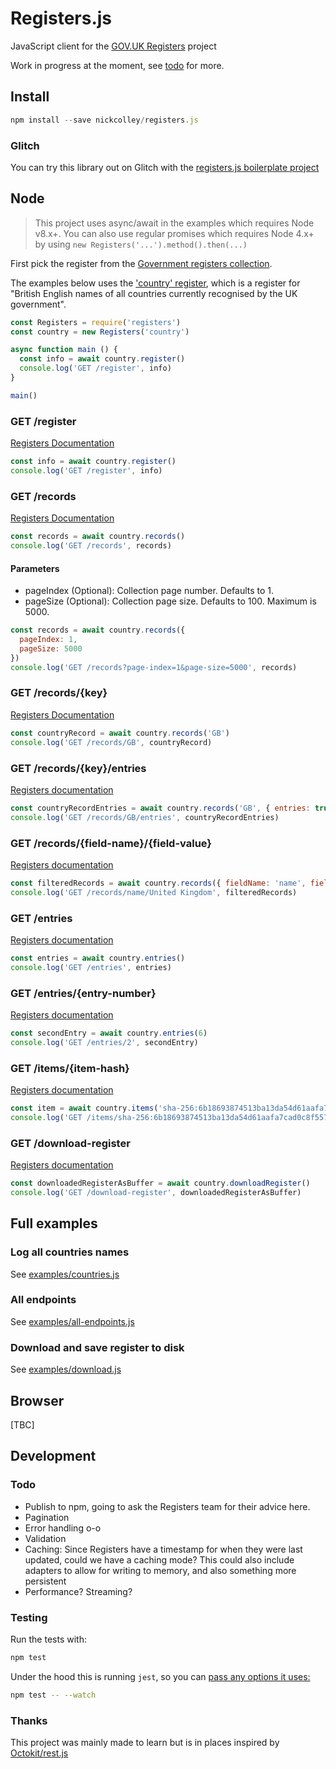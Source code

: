 # Registers.js

JavaScript client for the [GOV.UK Registers](https://www.registers.service.gov.uk/) project

Work in progress at the moment, see [todo](#todo) for more.

## Install

```js
npm install --save nickcolley/registers.js
```

### Glitch

You can try this library out on Glitch with the [registers.js boilerplate project](https://registers-js-boilerplate.glitch.me)

## Node

> This project uses async/await in the examples which requires Node v8.x+.
You can also use regular promises which requires Node 4.x+ by using `new Registers('...').method().then(...)`

First pick the register from the [Government registers collection](https://www.registers.service.gov.uk/registers).

The examples below uses the ['country' register](https://www.registers.service.gov.uk/registers/country), which is a register for "British English names of all countries currently recognised by the UK government".

```js
const Registers = require('registers')
const country = new Registers('country')

async function main () {
  const info = await country.register()
  console.log('GET /register', info)
}

main()
```

### GET /register
[Registers Documentation](https://docs.registers.service.gov.uk/api_reference/get_register/#get-register)

```js
const info = await country.register()
console.log('GET /register', info)
```

### GET /records
[Registers Documentation](https://docs.registers.service.gov.uk/api_reference/get_records/#get-records)

```js
const records = await country.records()
console.log('GET /records', records)
```

#### Parameters
- pageIndex (Optional): Collection page number. Defaults to 1.
- pageSize (Optional): Collection page size. Defaults to 100. Maximum is 5000.

```js
const records = await country.records({
  pageIndex: 1,
  pageSize: 5000
})
console.log('GET /records?page-index=1&page-size=5000', records)
```

### GET /records/{key}
[Registers Documentation](https://docs.registers.service.gov.uk/api_reference/get_records_key/#get-records-key)

```js
const countryRecord = await country.records('GB')
console.log('GET /records/GB', countryRecord)
```

### GET /records/{key}/entries
[Registers documentation](https://docs.registers.service.gov.uk/api_reference/get_records_key_entries/#get-records-key-entries)

```js
const countryRecordEntries = await country.records('GB', { entries: true })
console.log('GET /records/GB/entries', countryRecordEntries)
```

### GET /records/{field-name}/{field-value}
[Registers documentation](https://docs.registers.service.gov.uk/api_reference/get_records_field_name_field_value/#get-records-field-name-field-value)

```js
const filteredRecords = await country.records({ fieldName: 'name', fieldValue: 'United Kingdom' })
console.log('GET /records/name/United Kingdom', filteredRecords)
```

### GET /entries
[Registers documentation](https://docs.registers.service.gov.uk/api_reference/get_entries/#get-entries)

```js
const entries = await country.entries()
console.log('GET /entries', entries)
```

### GET /entries/{entry-number}
[Registers documentation](https://docs.registers.service.gov.uk/api_reference/get_entries_entry_number/#get-entries-entry-number)

```js
const secondEntry = await country.entries(6)
console.log('GET /entries/2', secondEntry)
```

### GET /items/{item-hash}
[Registers documentation](https://docs.registers.service.gov.uk/api_reference/get_items_item_hash/#get-items-item-hash)

```js
const item = await country.items('sha-256:6b18693874513ba13da54d61aafa7cad0c8f5573f3431d6f1c04b07ddb27d6bb')
console.log('GET /items/sha-256:6b18693874513ba13da54d61aafa7cad0c8f5573f3431d6f1c04b07ddb27d6bb', item)
```

### GET /download-register
[Registers documentation](https://docs.registers.service.gov.uk/api_reference/get_download_register/#get-download-register)

```js
const downloadedRegisterAsBuffer = await country.downloadRegister()
console.log('GET /download-register', downloadedRegisterAsBuffer)
```

## Full examples

### Log all countries names
See [examples/countries.js](./examples/countries.js)

### All endpoints
See [examples/all-endpoints.js](./examples/all-endpoints.js)

### Download and save register to disk
See [examples/download.js](./examples/download.js)

## Browser

[TBC]


## Development

### Todo

- Publish to npm, going to ask the Registers team for their advice here.
- Pagination
- Error handling o-o
- Validation
- Caching: Since Registers have a timestamp for when they were last updated, could we have a caching mode? This could also include adapters to allow for writing to memory, and also something more persistent
- Performance? Streaming?

### Testing

Run the tests with:

```bash
npm test
```

Under the hood this is running `jest`, so you can [pass any options it uses:](https://jestjs.io/docs/en/cli.html)

```bash
npm test -- --watch
```

### Thanks
This project was mainly made to learn but is in places inspired by [Octokit/rest.js](https://github.com/octokit/rest.js)
